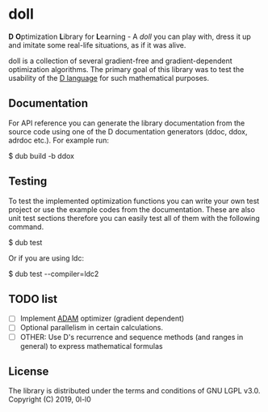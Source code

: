 # doll
**D** **O**ptimization **L**ibrary for **L**earning - A _doll_ you can play with,
dress it up and imitate some real-life situations, as if it was alive.

doll is a collection of several gradient-free and gradient-dependent optimization
algorithms. The primary goal of this library was to test the usability of the
[D language](https://dlang.org/) for such mathematical purposes.

## Documentation
For API reference you can generate the library documentation from the source
code using one of the D documentation generators (ddoc, ddox, adrdoc etc.). For
example run:

 $ dub build -b ddox

## Testing
To test the implemented optimization functions you can write your own test
project or use the example codes from the documentation. These are also unit
test sections therefore you can easily test all of them with the following
command.

 $ dub test

Or if you are using ldc:

 $ dub test --compiler=ldc2

## TODO list

* [ ] Implement [ADAM](https://arxiv.org/pdf/1412.6980.pdf) optimizer (gradient dependent)
* [ ] Optional parallelism in certain calculations.
* [ ] OTHER: Use D's recurrence and sequence methods (and ranges in general) to
express mathematical formulas

## License
The library is distributed under the terms and conditions of GNU LGPL v3.0. 
Copyright (C) 2019, 0l-l0

